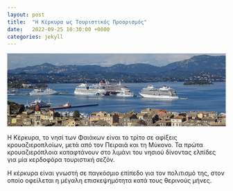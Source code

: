 ```yaml
---
layout: post
title:  "Η Κέρκυρα ως Τουριστικός Προορισμός"
date:   2022-09-25 10:30:00 +0000
categories: jekyll
---
```


![Το λιμάνι της Κέρκυρας Από Ψηλά](/assets/images/corfu-port.png)

Η Κέρκυρα, τo νησί των Φαιάκων είναι το τρίτο σε αφίξεις κρουαζιεροπλοίων, μετά από τον Πειραιά και τη Μύκονο.  Τα πρώτα κρουαζιερόπλοια καταφτάνουν στο λιμάνι του νησιού δίνοντας ελπίδες για μία κερδοφόρα τουριστική σεζόν.

Η κέρκυρα είναι γνωστή σε παγκόσμιο επίπεδο για τον πολιτισμό της, στον οποίο οφείλεται η μέγαλη επισκεψημότητα κατά τους θερινούς μήνες.
